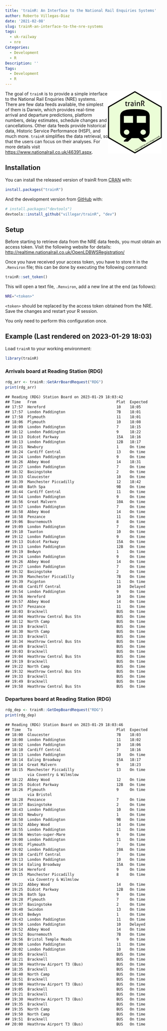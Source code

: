 ```yaml
---
title: 'trainR: An Interface to the National Rail Enquiries Systems'
author: Roberto Villegas-Diaz
date: '2021-02-08'
slug: trainR-an-interface-to-the-nre-systems
tags:
  - uk-railway
  - nre
Categories:
  - Development
  - R
Description: ''
Tags:
  - Development
  - R
---
```


<img src="https://raw.githubusercontent.com/villegar/trainR/main/inst/images/logo.png" alt="logo" align="right" height=200px/>

The goal of `trainR` is to provide a simple interface to the 
National Rail Enquiries (NRE) systems. There are few data feeds 
available, the simplest of them is Darwin, which provides real-time 
arrival and departure predictions, platform numbers, delay estimates, 
schedule changes and cancellations. Other data feeds provide historical 
data, Historic Service Performance (HSP), and much more. `trainR` 
simplifies the data retrieval, so that the users can focus on their 
analyses. For more details visit 
https://www.nationalrail.co.uk/46391.aspx.

## Installation

You can install the released version of trainR from [CRAN](https://CRAN.R-project.org) with:

``` r
install.packages("trainR")
```

And the development version from [GitHub](https://github.com/) with:

``` r
# install.packages("devtools")
devtools::install_github("villegar/trainR", "dev")
```

## Setup
Before starting to retrieve data from the NRE data feeds, you must obtain an access token. 
Visit the following website for details: http://realtime.nationalrail.co.uk/OpenLDBWSRegistration/

Once you have received your access token, you have to store it in the `.Renviron` file; this can be 
done by executing the following command:


```r
trainR::set_token()
```

This will open a text file, `.Renviron`, add a new line at the end (as follows):

```bash
NRE="<token>"
```

`<token>` should be replaced by the access token obtained from the NRE. Save the changes and restart 
your R session.

You only need to perform this configuration once.

## Example (Last rendered on 2023-01-29 18:03)

Load `trainR` to your working environment:

```r
library(trainR)
```

### Arrivals board at Reading Station (RDG)


```r
rdg_arr <- trainR::GetArrBoardRequest("RDG")
print(rdg_arr)
```

```
## Reading (RDG) Station Board on 2023-01-29 18:03:42
## Time   From                                    Plat  Expected
## 17:57  Hereford                                10    18:05
## 17:57  London Paddington                       7B    18:01
## 17:58  Plymouth                                11    18:01
## 18:06  Plymouth                                10    18:08
## 18:09  London Paddington                       7     18:15
## 18:12  London Paddington                       9     18:22
## 18:13  Didcot Parkway                          15A   18:16
## 18:13  London Paddington                       12B   18:17
## 18:21  Newbury                                 1     On time
## 18:24  Cardiff Central                         13    On time
## 18:24  London Paddington                       9     On time
## 18:26  Abbey Wood                              14    18:31
## 18:27  London Paddington                       7     On time
## 18:32  Basingstoke                             2     On time
## 18:33  Gloucester                              10    On time
## 18:39  Manchester Piccadilly                   12    18:42
## 18:40  Bath Spa                                9B    On time
## 18:44  Cardiff Central                         11    On time
## 18:54  London Paddington                       9     On time
## 18:56  Great Malvern                           10A   On time
## 18:57  London Paddington                       7     On time
## 18:58  Abbey Wood                              14    On time
## 18:58  Penzance                                11    On time
## 19:06  Bournemouth                             8     On time
## 19:09  London Paddington                       7     On time
## 19:10  Taunton                                 10    On time
## 19:12  London Paddington                       9     On time
## 19:13  Didcot Parkway                          15A   On time
## 19:13  London Paddington                       12B   On time
## 19:19  Bedwyn                                  1     On time
## 19:24  London Paddington                       9     On time
## 19:26  Abbey Wood                              14    On time
## 19:27  London Paddington                       7     On time
## 19:32  Basingstoke                             2     On time
## 19:39  Manchester Piccadilly                   7B    On time
## 19:39  Paignton                                11    On time
## 19:48  Cardiff Central                         10    Delayed
## 19:54  London Paddington                       9     On time
## 19:56  Hereford                                10    On time
## 19:57  Abbey Wood                              14    On time
## 19:57  Penzance                                11    On time
## 18:03  Bracknell                               BUS   On time
## 18:04  Heathrow Central Bus Stn                BUS   On time
## 18:12  North Camp                              BUS   On time
## 18:19  Bracknell                               BUS   On time
## 18:30  North Camp                              BUS   On time
## 18:33  Bracknell                               BUS   On time
## 18:34  Heathrow Central Bus Stn                BUS   On time
## 18:49  Bracknell                               BUS   On time
## 19:03  Bracknell                               BUS   On time
## 19:04  Heathrow Central Bus Stn                BUS   On time
## 19:19  Bracknell                               BUS   On time
## 19:22  North Camp                              BUS   On time
## 19:32  Heathrow Central Bus Stn                BUS   On time
## 19:33  Bracknell                               BUS   On time
## 19:49  Bracknell                               BUS   On time
## 19:58  Heathrow Central Bus Stn                BUS   On time
```

### Departures board at Reading Station (RDG)


```r
rdg_dep <- trainR::GetDepBoardRequest("RDG")
print(rdg_dep)
```

```
## Reading (RDG) Station Board on 2023-01-29 18:03:46
## Time   To                                      Plat  Expected
## 18:00  Gloucester                              7B    18:03
## 18:00  London Paddington                       11    18:02
## 18:02  London Paddington                       10    18:06
## 18:10  Cardiff Central                         7     18:16
## 18:13  London Paddington                       10    On time
## 18:14  Ealing Broadway                         15A   18:17
## 18:14  Great Malvern                           9     18:23
## 18:15  Manchester Piccadilly                   13    On time
##        via Coventry & Wilmslow                 
## 18:22  Abbey Wood                              12    On time
## 18:25  Didcot Parkway                          12B   On time
## 18:26  Plymouth                                9     On time
##        via Bristol                             
## 18:28  Penzance                                7     On time
## 18:37  Basingstoke                             2     On time
## 18:43  London Paddington                       10    On time
## 18:43  Newbury                                 1     On time
## 18:50  London Paddington                       9B    On time
## 18:52  Abbey Wood                              14    On time
## 18:55  London Paddington                       11    On time
## 18:56  Weston-super-Mare                       9     On time
## 19:00  London Paddington                       11    On time
## 19:01  Plymouth                                7     On time
## 19:02  London Paddington                       10A   On time
## 19:10  Cardiff Central                         7     On time
## 19:13  London Paddington                       10    On time
## 19:14  Ealing Broadway                         15A   On time
## 19:14  Hereford                                9     On time
## 19:15  Manchester Piccadilly                   8     On time
##        via Coventry & Wilmslow                 
## 19:22  Abbey Wood                              14    On time
## 19:25  Didcot Parkway                          12B   On time
## 19:26  Bath Spa                                9     On time
## 19:28  Plymouth                                7     On time
## 19:37  Basingstoke                             2     On time
## 19:40  Swindon                                 13    On time
## 19:43  Bedwyn                                  1     On time
## 19:43  London Paddington                       11    On time
## 19:50  London Paddington                       10    Delayed
## 19:52  Abbey Wood                              14    On time
## 19:52  Bournemouth                             7B    On time
## 19:56  Bristol Temple Meads                    9     On time
## 20:00  London Paddington                       11    On time
## 20:02  London Paddington                       10    On time
## 18:05  Bracknell                               BUS   On time
## 18:21  Bracknell                               BUS   On time
## 18:30  Heathrow Airport T3 (Bus)               BUS   On time
## 18:35  Bracknell                               BUS   On time
## 18:40  North Camp                              BUS   On time
## 18:51  Bracknell                               BUS   On time
## 19:00  Heathrow Airport T3 (Bus)               BUS   On time
## 19:05  Bracknell                               BUS   On time
## 19:21  Bracknell                               BUS   On time
## 19:30  Heathrow Airport T3 (Bus)               BUS   On time
## 19:35  Bracknell                               BUS   On time
## 19:35  North Camp                              BUS   On time
## 19:50  North Camp                              BUS   On time
## 19:51  Bracknell                               BUS   On time
## 20:00  Heathrow Airport T3 (Bus)               BUS   On time
```
